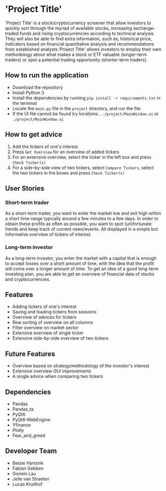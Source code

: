 # 'Project Title'
'Project Title' is a stock/cryptocurrency screener that allow investors to quickly sort through the myriad of available stocks, increasing exchange-traded funds and rising cryptocurrencies according to technical analysis. They will also be able to find extra information, such as, historical price, indicators based on financial quantitative analysis and recommendations from established analysts.'Project Title' allows investors to employ their own methodology about what makes a stock or ETF valuable (longer-term traders) or spot a potential trading opportunity (shorter-term traders). 

## How to run the application
- Download the repository
- Install Python 3
- Install the dependencies by running `pip install -r requirements.txt` in the terminal
- Locate the `main.py` file in the `project` directory, and run the file
- If the UI file cannot be found try locations: `../project/MainWindow.ui` or `./project/MainWindow.ui`

## How to get advice
1. Add the tickers of one's interest
2. Press `Get Overview` for an overview of added tickers
3. For an extensive overview, select the ticker in the left box and press `Check Ticker(s)`
4. For a side-by-side view of two tickers, select `Compare Tickers`, select the two tickers in the boxes and press `Check Ticker(s)`

## User Stories
### Short-term trader
As a short-term trader, you want to enter the market low and exit high within a short time range typically around a few minutes to a few days. In order to obtain these profits as often as possible, you want to spot (un)fortunate trends and keep track of current news/events. All displayed in a simple but informative overview of tickers of interest.

### Long-term investor
As a long-term investor, you enter the market with a capital that is enough to accept losses over a short amount of time,
with the idea that the profit will come over a longer amount of time. To get an idea of a good long-term investing plan, 
you are able to get an overview of financial data of stocks and cryptocurrencies. 

## Features
- Adding tickers of one's interest
- Saving and loading tickers from sessions
- Overview of advices for tickers
- Row sorting of overview on all columns
- Filter overview on market sector
- Extensive overview of single ticker
- Extensive side-by-side overview of two tickers


## Future Features
- Overview based on strategy/methodology of the investor's interest
- Extensive overview GUI improvements
- A single advice when comparing two tickers

## Dependencies
- Pandas
- Pandas_ta
- PyQt6
- PyQt6-WebEngine
- Yfinance
- Plotly
- Fear_and_greed

## Developer Team
- Betsie Hartsink 
- Fabian Gebben
- Gonem Lau
- Jelle van Straeten
- Lucas Kruithof